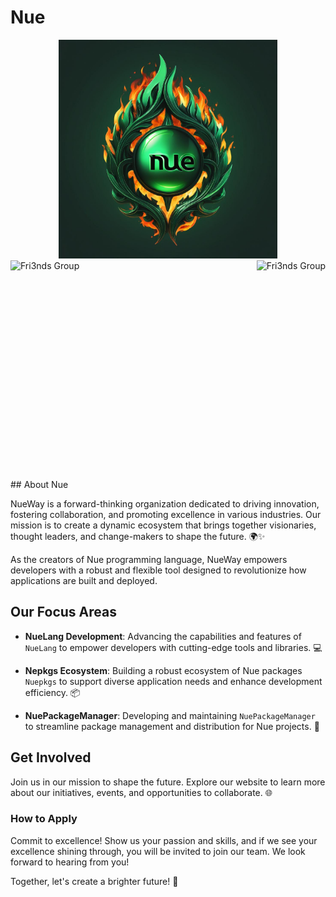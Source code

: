 # Nue

<center><img src="image0_0_nue.jpg" alt="NueWay" height="350"></center>
<div style="display: flex; justify-content: space-between; align-items: center;">
  <img src="https://github.com/Fri3ndsGroup/About.Me/blob/main/image0_0_nue.jpg" alt="Fri3nds Group" height="350">
  <img src="https://github.com/Fri3ndsGroup/About.Me/blob/main/image1_0%20(43).jpg" alt="Fri3nds Group" height="350">
</div>
## About Nue  

NueWay is a forward-thinking organization dedicated to driving innovation, fostering collaboration, and promoting excellence in various industries. Our mission is to create a dynamic ecosystem that brings together visionaries, thought leaders, and change-makers to shape the future. 🌍✨  

As the creators of Nue programming language, NueWay empowers developers with a robust and flexible tool designed to revolutionize how applications are built and deployed.
  
## Our Focus Areas  

- **NueLang Development**: Advancing the capabilities and features of `NueLang` to empower developers with cutting-edge tools and libraries. 💻  

- **Nepkgs Ecosystem**: Building a robust ecosystem of Nue packages `Nuepkgs` to support diverse application needs and enhance development efficiency. 📦  

- **NuePackageManager**: Developing and maintaining `NuePackageManager` to streamline package management and distribution for Nue projects. 🚀  

## Get Involved  
Join us in our mission to shape the future. Explore our website to learn more about our initiatives, events, and opportunities to collaborate. 🌐  

### How to Apply

Commit to excellence! Show us your passion and skills, and if we see your excellence shining through, you will be invited to join our team. We look forward to hearing from you!


Together, let's create a brighter future! 🌟
